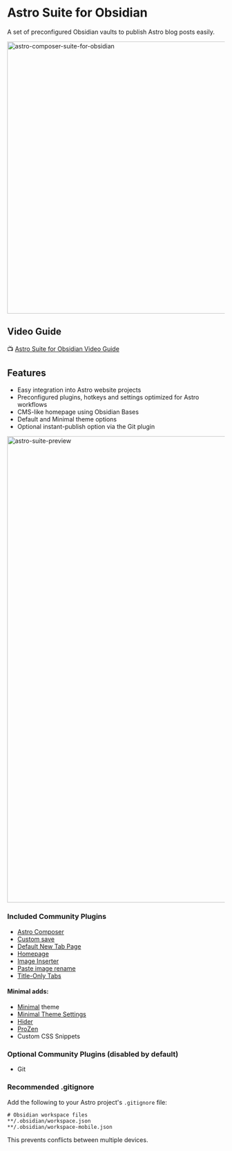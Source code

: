 # Astro Suite for Obsidian
A set of preconfigured Obsidian vaults to publish Astro blog posts easily.

<img width="1200" height="630" alt="astro-composer-suite-for-obsidian" src="https://github.com/user-attachments/assets/c006e78e-01c7-401d-a2cf-f6f4a653723c" />

## Video Guide

📺 [Astro Suite for Obsidian Video Guide](https://youtu.be/ZhizarvwLnU)

## Features 

- Easy integration into Astro website projects
- Preconfigured plugins, hotkeys and settings optimized for Astro workflows
- CMS-like homepage using Obsidian Bases
- Default and Minimal theme options
- Optional instant-publish option via the Git plugin

<img width="1920" height="1080" alt="astro-suite-preview" src="https://github.com/user-attachments/assets/0ee3837b-9ebe-4bd9-92e4-2c7e84efd57c" />

### Included Community Plugins
- [Astro Composer](https://github.com/davidvkimball/obsidian-astro-composer)
- [Custom save](https://obsidian.md/plugins?id=custom-save)
- [Default New Tab Page](https://obsidian.md/plugins?id=new-tab-default-page)
- [Homepage](https://obsidian.md/plugins?id=homepage)
- [Image Inserter](https://obsidian.md/plugins?id=insert-unsplash-image)
- [Paste image rename](https://obsidian.md/plugins?id=obsidian-paste-image-rename)
- [Title-Only Tabs](https://obsidian.md/plugins?id=title-only-tab)

#### Minimal adds: 

- [Minimal](https://github.com/kepano/obsidian-minimal) theme
- [Minimal Theme Settings](https://obsidian.md/plugins?id=obsidian-minimal-settings)
- [Hider](https://obsidian.md/plugins?id=obsidian-hider)
- [ProZen](https://obsidian.md/plugins?id=obsidian-prozen)
- Custom CSS Snippets

### Optional Community Plugins (disabled by default)

- Git

### Recommended .gitignore

Add the following to your Astro project's `.gitignore` file:
```
# Obsidian workspace files
**/.obsidian/workspace.json
**/.obsidian/workspace-mobile.json
```
This prevents conflicts between multiple devices.
